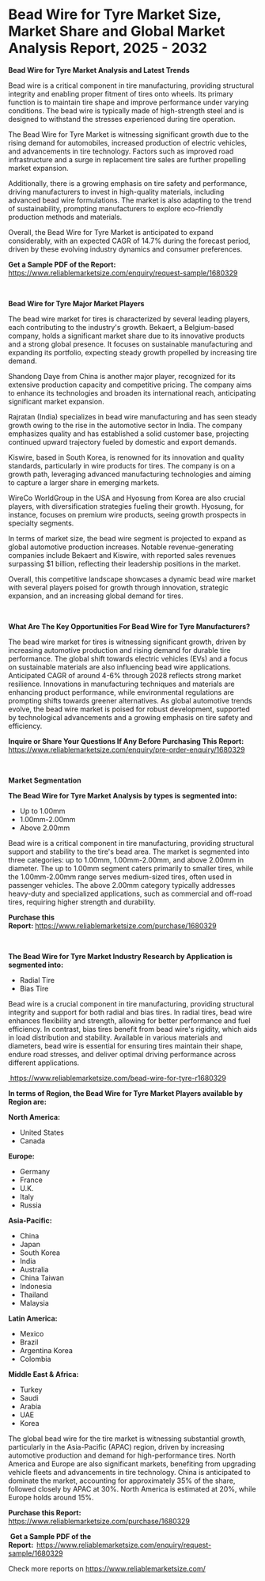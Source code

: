 <p><h1>Bead Wire for Tyre Market Size, Market Share and Global Market Analysis Report, 2025 - 2032</h1></p><p><strong>Bead Wire for Tyre Market Analysis and Latest Trends</strong></p>
<p><p>Bead wire is a critical component in tire manufacturing, providing structural integrity and enabling proper fitment of tires onto wheels. Its primary function is to maintain tire shape and improve performance under varying conditions. The bead wire is typically made of high-strength steel and is designed to withstand the stresses experienced during tire operation.</p><p>The Bead Wire for Tyre Market is witnessing significant growth due to the rising demand for automobiles, increased production of electric vehicles, and advancements in tire technology. Factors such as improved road infrastructure and a surge in replacement tire sales are further propelling market expansion. </p><p>Additionally, there is a growing emphasis on tire safety and performance, driving manufacturers to invest in high-quality materials, including advanced bead wire formulations. The market is also adapting to the trend of sustainability, prompting manufacturers to explore eco-friendly production methods and materials. </p><p>Overall, the Bead Wire for Tyre Market is anticipated to expand considerably, with an expected CAGR of 14.7% during the forecast period, driven by these evolving industry dynamics and consumer preferences.</p></p>
<p><strong>Get a Sample PDF of the Report:&nbsp;</strong> <a href="https://www.reliablemarketsize.com/enquiry/request-sample/1680329?utm_campaign=2803&utm_medium=2&utm_source=Github&utm_content=ia&utm_term=25032025&utm_id=bead-wire-for-tyre">https://www.reliablemarketsize.com/enquiry/request-sample/1680329</a></p>
<p>&nbsp;</p>
<p><strong>Bead Wire for Tyre Major Market Players</strong></p>
<p><p>The bead wire market for tires is characterized by several leading players, each contributing to the industry's growth. Bekaert, a Belgium-based company, holds a significant market share due to its innovative products and a strong global presence. It focuses on sustainable manufacturing and expanding its portfolio, expecting steady growth propelled by increasing tire demand.</p><p>Shandong Daye from China is another major player, recognized for its extensive production capacity and competitive pricing. The company aims to enhance its technologies and broaden its international reach, anticipating significant market expansion.</p><p>Rajratan (India) specializes in bead wire manufacturing and has seen steady growth owing to the rise in the automotive sector in India. The company emphasizes quality and has established a solid customer base, projecting continued upward trajectory fueled by domestic and export demands.</p><p>Kiswire, based in South Korea, is renowned for its innovation and quality standards, particularly in wire products for tires. The company is on a growth path, leveraging advanced manufacturing technologies and aiming to capture a larger share in emerging markets.</p><p>WireCo WorldGroup in the USA and Hyosung from Korea are also crucial players, with diversification strategies fueling their growth. Hyosung, for instance, focuses on premium wire products, seeing growth prospects in specialty segments.</p><p>In terms of market size, the bead wire segment is projected to expand as global automotive production increases. Notable revenue-generating companies include Bekaert and Kiswire, with reported sales revenues surpassing $1 billion, reflecting their leadership positions in the market.</p><p>Overall, this competitive landscape showcases a dynamic bead wire market with several players poised for growth through innovation, strategic expansion, and an increasing global demand for tires.</p></p>
<p>&nbsp;</p>
<p><strong>What Are The Key Opportunities For Bead Wire for Tyre Manufacturers?</strong></p>
<p><p>The bead wire market for tires is witnessing significant growth, driven by increasing automotive production and rising demand for durable tire performance. The global shift towards electric vehicles (EVs) and a focus on sustainable materials are also influencing bead wire applications. Anticipated CAGR of around 4-6% through 2028 reflects strong market resilience. Innovations in manufacturing techniques and materials are enhancing product performance, while environmental regulations are prompting shifts towards greener alternatives. As global automotive trends evolve, the bead wire market is poised for robust development, supported by technological advancements and a growing emphasis on tire safety and efficiency.</p></p>
<p><strong>Inquire or Share Your Questions If Any Before Purchasing This Report:</strong> <a href="https://www.reliablemarketsize.com/enquiry/pre-order-enquiry/1680329?utm_campaign=2803&utm_medium=2&utm_source=Github&utm_content=ia&utm_term=25032025&utm_id=bead-wire-for-tyre">https://www.reliablemarketsize.com/enquiry/pre-order-enquiry/1680329</a></p>
<p>&nbsp;</p>
<p><strong>Market Segmentation</strong></p>
<p><strong>The Bead Wire for Tyre Market Analysis by types is segmented into:</strong></p>
<p><ul><li>Up to 1.00mm</li><li>1.00mm-2.00mm</li><li>Above 2.00mm</li></ul></p>
<p><p>Bead wire is a critical component in tire manufacturing, providing structural support and stability to the tire's bead area. The market is segmented into three categories: up to 1.00mm, 1.00mm-2.00mm, and above 2.00mm in diameter. The up to 1.00mm segment caters primarily to smaller tires, while the 1.00mm-2.00mm range serves medium-sized tires, often used in passenger vehicles. The above 2.00mm category typically addresses heavy-duty and specialized applications, such as commercial and off-road tires, requiring higher strength and durability.</p></p>
<p><strong>Purchase this Report:&nbsp;</strong><a href="https://www.reliablemarketsize.com/purchase/1680329?utm_campaign=2803&utm_medium=2&utm_source=Github&utm_content=ia&utm_term=25032025&utm_id=bead-wire-for-tyre">https://www.reliablemarketsize.com/purchase/1680329</a></p>
<p>&nbsp;</p>
<p><strong>The Bead Wire for Tyre Market Industry Research by Application is segmented into:</strong></p>
<p><ul><li>Radial Tire</li><li>Bias Tire</li></ul></p>
<p><p>Bead wire is a crucial component in tire manufacturing, providing structural integrity and support for both radial and bias tires. In radial tires, bead wire enhances flexibility and strength, allowing for better performance and fuel efficiency. In contrast, bias tires benefit from bead wire's rigidity, which aids in load distribution and stability. Available in various materials and diameters, bead wire is essential for ensuring tires maintain their shape, endure road stresses, and deliver optimal driving performance across different applications.</p></p>
<p><a href="https://www.reliablemarketsize.com/bead-wire-for-tyre-r1680329?utm_campaign=2803&utm_medium=2&utm_source=Github&utm_content=ia&utm_term=25032025&utm_id=bead-wire-for-tyre">&nbsp;https://www.reliablemarketsize.com/bead-wire-for-tyre-r1680329</a></p>
<p><strong>In terms of Region, the Bead Wire for Tyre Market Players available by Region are:</strong></p>
<p>
    <p> <strong> North America: </strong>
        <ul>
            <li>United States</li>
            <li>Canada</li>
        </ul>
        </p> 
    <p> <strong> Europe: </strong>
        <ul>
            <li>Germany</li>
            <li>France</li>
            <li>U.K.</li>
            <li>Italy</li>
            <li>Russia</li>
        </ul>
        </p> 
    <p> <strong> Asia-Pacific: </strong>
        <ul>
            <li>China</li>
            <li>Japan</li>
            <li>South Korea</li>
            <li>India</li>
            <li>Australia</li>
            <li>China Taiwan</li>
            <li>Indonesia</li>
            <li>Thailand</li>
            <li>Malaysia</li>
        </ul>
        </p> 
    <p> <strong> Latin America: </strong>
        <ul>
            <li>Mexico</li>
            <li>Brazil</li>
            <li>Argentina Korea</li>
            <li>Colombia</li>
        </ul>
        </p> 
    <p> <strong> Middle East & Africa: </strong>
        <ul>
            <li>Turkey</li>
            <li>Saudi</li>
            <li>Arabia</li>
            <li>UAE</li>
            <li>Korea</li>
        </ul>
    </p>
    </p>
<p><p>The global bead wire for the tire market is witnessing substantial growth, particularly in the Asia-Pacific (APAC) region, driven by increasing automotive production and demand for high-performance tires. North America and Europe are also significant markets, benefiting from upgrading vehicle fleets and advancements in tire technology. China is anticipated to dominate the market, accounting for approximately 35% of the share, followed closely by APAC at 30%. North America is estimated at 20%, while Europe holds around 15%.</p></p>
<p><strong>Purchase this Report: </strong><a href="https://www.reliablemarketsize.com/purchase/1680329?utm_campaign=2803&utm_medium=2&utm_source=Github&utm_content=ia&utm_term=25032025&utm_id=bead-wire-for-tyre">https://www.reliablemarketsize.com/purchase/1680329</a></p>
<p>&nbsp;<strong>Get a Sample PDF of the Report:&nbsp;&nbsp;</strong><a href="https://www.reliablemarketsize.com/enquiry/request-sample/1680329?utm_campaign=2803&utm_medium=2&utm_source=Github&utm_content=ia&utm_term=25032025&utm_id=bead-wire-for-tyre">https://www.reliablemarketsize.com/enquiry/request-sample/1680329</a></p>
<p><strong></strong></p>
<p>Check more reports on <a href="https://www.reliablemarketsize.com/?utm_campaign=2803&utm_medium=2&utm_source=Github&utm_content=ia&utm_term=25032025&utm_id=bead-wire-for-tyre">https://www.reliablemarketsize.com/</a></p>